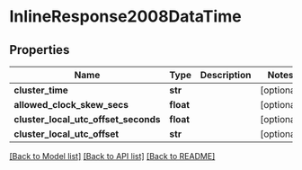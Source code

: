 # InlineResponse2008DataTime

## Properties
Name | Type | Description | Notes
------------ | ------------- | ------------- | -------------
**cluster_time** | **str** |  | [optional] 
**allowed_clock_skew_secs** | **float** |  | [optional] 
**cluster_local_utc_offset_seconds** | **float** |  | [optional] 
**cluster_local_utc_offset** | **str** |  | [optional] 

[[Back to Model list]](../README.md#documentation-for-models) [[Back to API list]](../README.md#documentation-for-api-endpoints) [[Back to README]](../README.md)

